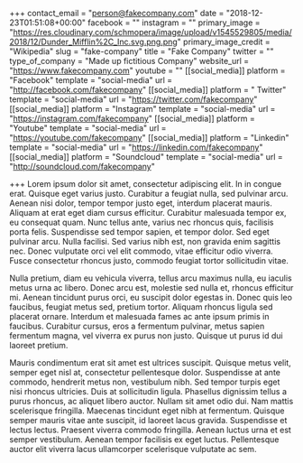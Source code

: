 +++
contact_email = "person@fakecompany.com"
date = "2018-12-23T01:51:08+00:00"
facebook = ""
instagram = ""
primary_image = "https://res.cloudinary.com/schmopera/image/upload/v1545529805/media/2018/12/Dunder_Mifflin%2C_Inc.svg.png.png"
primary_image_credit = "Wikipedia"
slug = "fake-company"
title = "Fake Company"
twitter = ""
type_of_company = "Made up fictitious Company"
website_url = "https://www.fakecompany.com"
youtube = ""
[[social_media]]
platform = "Facebook"
template = "social-media"
url = "http://facebook.com/fakecompany"
[[social_media]]
platform = " Twitter"
template = "social-media"
url = "https://twitter.com/fakecompany"
[[social_media]]
platform = "Instagram"
template = "social-media"
url = "https://instagram.com/fakecompany"
[[social_media]]
platform = "Youtube"
template = "social-media"
url = "https://youtube.com/fakecompany"
[[social_media]]
platform = "Linkedin"
template = "social-media"
url = "https://linkedin.com/fakecompany"
[[social_media]]
platform = "Soundcloud"
template = "social-media"
url = "http://soundcloud.com/fakecompany"

+++
Lorem ipsum dolor sit amet, consectetur adipiscing elit. In in congue erat. Quisque eget varius justo. Curabitur a feugiat nulla, sed pulvinar arcu. Aenean nisi dolor, tempor tempor justo eget, interdum placerat mauris. Aliquam at erat eget diam cursus efficitur. Curabitur malesuada tempor ex, eu consequat quam. Nunc tellus ante, varius nec rhoncus quis, facilisis porta felis. Suspendisse sed tempor sapien, et tempor dolor. Sed eget pulvinar arcu. Nulla facilisi. Sed varius nibh est, non gravida enim sagittis nec. Donec vulputate orci vel elit commodo, vitae efficitur odio viverra. Fusce consectetur rhoncus justo, commodo feugiat tortor sollicitudin vitae.

Nulla pretium, diam eu vehicula viverra, tellus arcu maximus nulla, eu iaculis metus urna ac libero. Donec arcu est, molestie sed nulla et, rhoncus efficitur mi. Aenean tincidunt purus orci, eu suscipit dolor egestas in. Donec quis leo faucibus, feugiat metus sed, pretium tortor. Aliquam rhoncus ligula sed placerat ornare. Interdum et malesuada fames ac ante ipsum primis in faucibus. Curabitur cursus, eros a fermentum pulvinar, metus sapien fermentum magna, vel viverra ex purus non justo. Quisque ut purus id dui laoreet pretium.

Mauris condimentum erat sit amet est ultrices suscipit. Quisque metus velit, semper eget nisl at, consectetur pellentesque dolor. Suspendisse at ante commodo, hendrerit metus non, vestibulum nibh. Sed tempor turpis eget nisi rhoncus ultricies. Duis at sollicitudin ligula. Phasellus dignissim tellus a purus rhoncus, ac aliquet libero auctor. Nullam sit amet odio dui. Nam mattis scelerisque fringilla. Maecenas tincidunt eget nibh at fermentum. Quisque semper mauris vitae ante suscipit, id laoreet lacus gravida. Suspendisse et lectus lectus. Praesent viverra commodo fringilla. Aenean luctus urna et est semper vestibulum. Aenean tempor facilisis ex eget luctus. Pellentesque auctor elit viverra lacus ullamcorper scelerisque vulputate ac sem.
